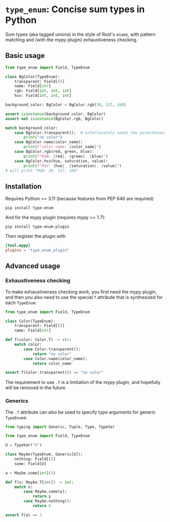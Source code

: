 # `type_enum`: Concise sum types in Python
Sum types (aka tagged unions) in the style of Rust's `enum`s, with pattern matching and (with the mypy plugin) exhaustiveness checking.

## Basic usage

```python
from type_enum import Field, TypeEnum

class BgColor(TypeEnum):
    transparent: Field[()]
    name: Field[str]
    rgb: Field[int, int, int]
    hsv: Field[int, int, int]

background_color: BgColor = BgColor.rgb(39, 127, 168)

assert isinstance(background_color, BgColor)
assert not isinstance(BgColor.rgb, BgColor)

match background_color:
    case BgColor.transparent():  # unfortunately needs the parentheses
        print("no color")
    case BgColor.name(color_name):
        print(f"color name: {color_name}")
    case BgColor.rgb(red, green, blue):
        print(f"RGB: {red}, {green}, {blue}")
    case BgColor.hsv(hue, saturation, value):
        print(f"HSV: {hue}, {saturation}, {value}")
# will print "RGB: 39, 127, 168"
```

## Installation

Requires Python >= 3.11 (because features from PEP 646 are required)

```
pip install type-enum
```

And for the mypy plugin (requires mypy >= 1.7):
```
pip install type-enum-plugin
```

Then register the plugin with
```toml
[tool.mypy]
plugins = "type_enum_plugin"
```

## Advanced usage
### Exhaustiveness checking
To make exhaustiveness checking work, you first need the mypy plugin, and then you also need to use the special `T` attribute that is synthesized for each `TypeEnum`:

```python
from type_enum import Field, TypeEnum

class Color(TypeEnum):
    transparent: Field[()]
    name: Field[str]

def f(color: Color.T) -> str:
    match color:
        case Color.transparent():
            return "no color"
        case Color.name(color_name):
            return color_name

assert f(Color.transparent()) == "no color"
```

The requirement to use `.T` is a limitation of the mypy plugin, and hopefully will be removed in the future.

### Generics

The `.T` attribute can also be used to specify type arguments for generic `TypeEnum`s:

```python
from typing import Generic, Tuple, Type, TypeVar

from type_enum import Field, TypeEnum

U = TypeVar("U")

class Maybe(TypeEnum, Generic[U]):
    nothing: Field[()]
    some: Field[U]

a = Maybe.some[int](3)

def f(x: Maybe.T[int]) -> int:
    match x:
        case Maybe.some(y):
            return y
        case Maybe.nothing():
            return 0

assert f(a) == 3
```
